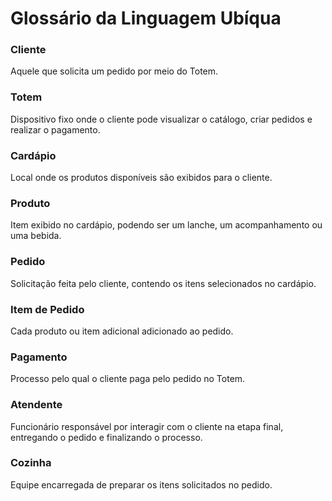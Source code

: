 # Glossário da Linguagem Ubíqua

### Cliente
Aquele que solicita um pedido por meio do Totem.

### Totem
Dispositivo fixo onde o cliente pode visualizar o catálogo, criar pedidos e realizar o pagamento.

### Cardápio
Local onde os produtos disponíveis são exibidos para o cliente.

### Produto
Item exibido no cardápio, podendo ser um lanche, um acompanhamento ou uma bebida.

### Pedido
Solicitação feita pelo cliente, contendo os itens selecionados no cardápio.

### Item de Pedido
Cada produto ou item adicional adicionado ao pedido.

### Pagamento
Processo pelo qual o cliente paga pelo pedido no Totem.

### Atendente
Funcionário responsável por interagir com o cliente na etapa final, entregando o pedido e finalizando o processo.

### Cozinha
Equipe encarregada de preparar os itens solicitados no pedido.
